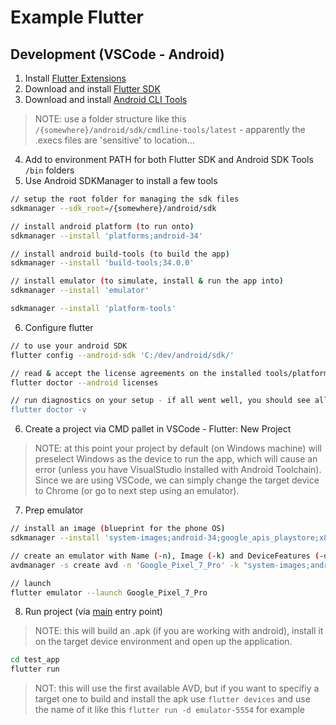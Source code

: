 # Example Flutter

## Development (VSCode - Android)

1. Install [Flutter Extensions](https://marketplace.visualstudio.com/items?itemName=Dart-Code.flutter)
2. Download and install [Flutter SDK](https://docs.flutter.dev/release/archive?tab=windows)
3. Download and install [Android CLI Tools](https://developer.android.com/studio)

> NOTE: use a folder structure like this `/{somewhere}/android/sdk/cmdline-tools/latest` - apparently the .execs files are 'sensitive' to location...

4. Add to environment PATH for both Flutter SDK and Android SDK Tools `/bin` folders
5. Use Android SDKManager to install a few tools

```sh
// setup the root folder for managing the sdk files
sdkmanager --sdk_root=/{somewhere}/android/sdk

// install android platform (to run onto)
sdkmanager --install 'platforms;android-34' 

// install android build-tools (to build the app)
sdkmanager --install 'build-tools;34.0.0'

// install emulator (to simulate, install & run the app into)
sdkmanager --install 'emulator'

sdkmanager --install 'platform-tools'
```

6. Configure flutter

```sh
// to use your android SDK
flutter config --android-sdk 'C:/dev/android/sdk/'

// read & accept the license agreements on the installed tools/platforms from above
flutter doctor --android licenses

// run diagnostics on your setup - if all went well, you should see all green, except VisualStudio and Android Studio not installed - we don't need those.
flutter doctor -v
```

6. Create a project via CMD pallet in VSCode - Flutter: New Project

> NOTE: at this point your project by default (on Windows machine) will preselect Windows as the device to run the app, which will cause an error (unless you have VisualStudio installed with Android Toolchain). Since we are using VSCode, we can simply change the target device to Chrome (or go to next step using an emulator).

7. Prep emulator

```sh
// install an image (blueprint for the phone OS)
sdkmanager --install 'system-images;android-34;google_apis_playstore;x86_64'

// create an emulator with Name (-n), Image (-k) and DeviceFeatures (-d)
avdmanager -s create avd -n 'Google_Pixel_7_Pro' -k "system-images;android-34;google_apis_playstore;x86_64" -d 32

// launch
flutter emulator --launch Google_Pixel_7_Pro
```

8. Run project (via [main](./test_app/lib/main.dart) entry point) 

> NOTE: this will build an .apk (if you are working with android), install it on the target device environment and open up the application.

```sh
cd test_app
flutter run
```

> NOT: this will use the first available AVD, but if you want to specifiy a target one to build and install the apk use `flutter devices` and use the name of it like this `flutter run -d emulator-5554` for example

